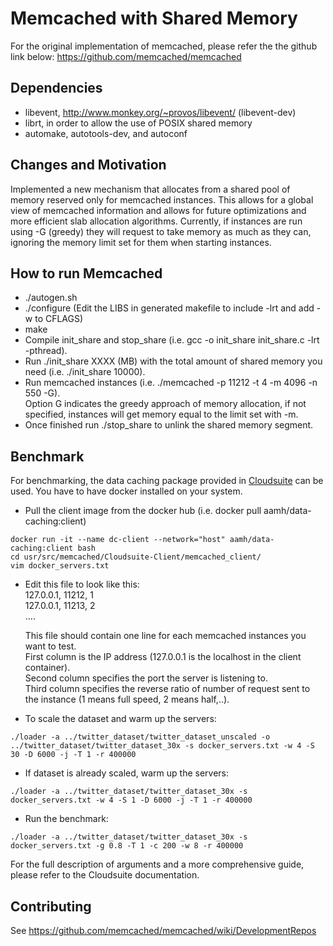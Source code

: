 # Memcached with Shared Memory 

For the original implementation of memcached, please refer the the github link below:
https://github.com/memcached/memcached

## Dependencies
* libevent, http://www.monkey.org/~provos/libevent/ (libevent-dev)
* librt, in order to allow the use of POSIX shared memory
* automake, autotools-dev, and autoconf

## Changes and Motivation
Implemented a new mechanism that allocates from a shared pool of memory reserved only for memcached instances. This allows for a global view of memcached information and allows for future optimizations and more efficient slab allocation algorithms.
Currently, if instances are run using -G (greedy) they will request to take memory as much as they can, ignoring the memory limit set for them when starting instances.

## How to run Memcached
* ./autogen.sh 
* ./configure (Edit the LIBS in generated makefile to include -lrt and add -w to CFLAGS)
* make
* Compile init_share and stop_share (i.e. gcc -o init_share init_share.c -lrt -pthread).
* Run ./init_share XXXX (MB) with the total amount of shared memory you need (i.e. ./init_share 10000).
* Run memcached instances (i.e. ./memcached -p 11212 -t 4 -m 4096 -n 550 -G).<br />
  Option G indicates the greedy approach of memory allocation, if not specified, instances will get memory equal to the limit set with -m.
* Once finished run ./stop_share to unlink the shared memory segment.

## Benchmark
For benchmarking, the data caching package provided in [Cloudsuite](http://cloudsuite.ch///pages/benchmarks/datacaching/) can be used. You have to have docker installed on your system. 
* Pull the client image from the docker hub (i.e. docker pull aamh/data-caching:client)
```
docker run -it --name dc-client --network="host" aamh/data-caching:client bash
cd usr/src/memcached/Cloudsuite-Client/memcached_client/
vim docker_servers.txt 
```
* Edit this file to look like this:<br />
  127.0.0.1, 11212, 1<br />
  127.0.0.1, 11213, 2<br />
  ....<br />
  
  This file should contain one line for each memcached instances you want to test.<br/> First column is the IP address (127.0.0.1 is the localhost in the client container).<br/> Second column specifies the port the server is listening to.<br/> Third column specifies the reverse ratio of number of request sent to the instance (1 means full speed, 2 means half,..).
* To scale the dataset and warm up the servers:
```
./loader -a ../twitter_dataset/twitter_dataset_unscaled -o ../twitter_dataset/twitter_dataset_30x -s docker_servers.txt -w 4 -S 30 -D 6000 -j -T 1 -r 400000
```
* If dataset is already scaled, warm up the servers:
```
./loader -a ../twitter_dataset/twitter_dataset_30x -s docker_servers.txt -w 4 -S 1 -D 6000 -j -T 1 -r 400000
```
* Run the benchmark: 
```
./loader -a ../twitter_dataset/twitter_dataset_30x -s docker_servers.txt -g 0.8 -T 1 -c 200 -w 8 -r 400000
```

For the full description of arguments and a more comprehensive guide, please refer to the Cloudsuite documentation.


## Contributing

See https://github.com/memcached/memcached/wiki/DevelopmentRepos

